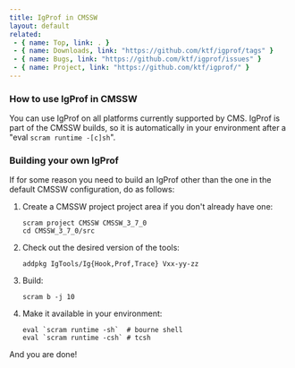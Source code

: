 ```yaml
---
title: IgProf in CMSSW
layout: default
related:
 - { name: Top, link: . }
 - { name: Downloads, link: "https://github.com/ktf/igprof/tags" }
 - { name: Bugs, link: "https://github.com/ktf/igprof/issues" }
 - { name: Project, link: "https://github.com/ktf/igprof/" }
---
```

### How to use IgProf in CMSSW

You can use IgProf on all platforms currently supported by CMS.
IgProf is part of the CMSSW builds, so it is automatically
in your environment after a "eval `scram runtime -[c]sh`".

### Building your own IgProf

If for some reason you need to build an IgProf other than the one
in the default CMSSW configuration, do as follows:

1. Create a CMSSW project project area if you don't already have one:

       scram project CMSSW CMSSW_3_7_0
       cd CMSSW_3_7_0/src

2. Check out the desired version of the tools:

       addpkg IgTools/Ig{Hook,Prof,Trace} Vxx-yy-zz

3. Build:

       scram b -j 10

4. Make it available in your environment:

       eval `scram runtime -sh`  # bourne shell
       eval `scram runtime -csh` # tcsh

And you are done!
